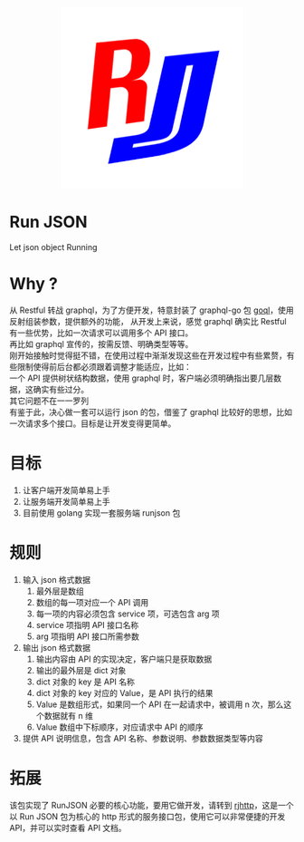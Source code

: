 <p align="center">
  <img width="320" src="https://github.com/seerx/runjson/blob/master/resources/logo.png">
</p>

# Run JSON
Let json object Running

# Why ?
从 Restful 转战 graphql，为了方便开发，特意封装了 graphql-go 包 <a href="https://www.github.com/seerx/goql">goql</a>，使用反射组装参数，提供额外的功能，
从开发上来说，感觉 graphql 确实比 Restful 有一些优势，比如一次请求可以调用多个 API 接口。
<br>再比如 graphql 宣传的，按需反馈、明确类型等等。
<br>刚开始接触时觉得挺不错，在使用过程中渐渐发现这些在开发过程中有些累赘，有些限制使得前后台都必须跟着调整才能适应，比如：
<br>一个 API 提供树状结构数据，使用 graphql 时，客户端必须明确指出要几层数据，这确实有些过分。
<br>其它问题不在一一罗列
<br>有鉴于此，决心做一套可以运行 json 的包，借鉴了 graphql 比较好的思想，比如一次请求多个接口。目标是让开发变得更简单。

# 目标
<ol>
    <li>让客户端开发简单易上手</li>
    <li>让服务端开发简单易上手</li>
    <li>目前使用 golang 实现一套服务端 runjson 包</li>
</ol>

# 规则
<ol>
    <li>输入 json 格式数据
        <ol>
            <li>最外层是数组</li>
            <li>数组的每一项对应一个 API 调用</li>
            <li>每一项的内容必须包含 service 项，可选包含 arg 项</li>
            <li>service 项指明 API 接口名称</li>
            <li>arg 项指明 API 接口所需参数</li>
        </ol>
    </li>
    <li>输出 json 格式数据
        <ol>
            <li>输出内容由 API 的实现决定，客户端只是获取数据</li>
            <li>输出的最外层是 dict 对象</li>
            <li>dict 对象的 key 是 API 名称</li>
            <li>dict 对象的 key 对应的 Value，是 API 执行的结果</li>
            <li>Value 是数组形式，如果同一个 API 在一起请求中，被调用 n 次，那么这个数据就有 n 维</li>
            <li>Value 数组中下标顺序，对应请求中 API 的顺序</li>
        </ol>
    </li>
    <li>提供 API 说明信息，包含 API 名称、参数说明、参数数据类型等内容</li>
</ol>

# 拓展
该包实现了 RunJSON 必要的核心功能，要用它做开发，请转到 <a href="https://www.github.com/seerx/rjhttp">rjhttp</a>，这是一个以 Run JSON 包为核心的 http 形式的服务接口包，使用它可以非常便捷的开发 API，并可以实时查看 API 文档。
